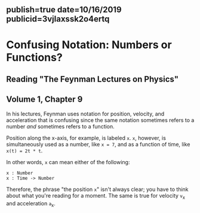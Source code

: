 publish=true
date=10/16/2019
publicid=3vjlaxssk2o4ertq
---
# Confusing Notation: Numbers or Functions?
## Reading "The Feynman Lectures on Physics"
## Volume 1, Chapter 9

In his lectures, Feynman uses notation for position, velocity, and acceleration that is confusing since the same notation sometimes refers to a number *and* sometimes refers to a function.

Position along the x-axis, for example, is labeled `x`. `x`, however, is simultaneously used as a number, like `x = 7`, and as a function of time, like `x(t) = 2t * t`.

In other words, `x` can mean either of the following:
```text
x : Number
x : Time -> Number
```
Therefore, the phrase "the position `x`" isn't always clear; you have to think about what you're reading for a moment. The same is true for velocity `v`<sub>x</sub> and acceleration `a`<sub>x</sub>.